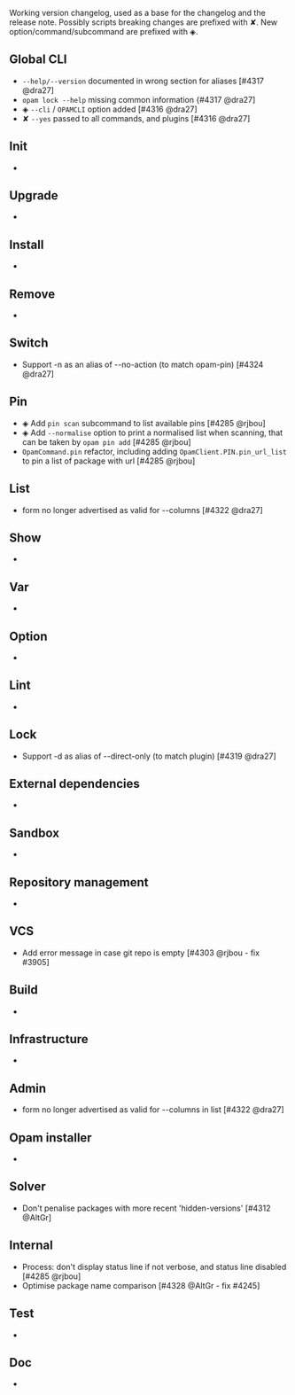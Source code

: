 Working version changelog, used as a base for the changelog and the release
note.
Possibly scripts breaking changes are prefixed with ✘.
New option/command/subcommand are prefixed with ◈.

## Global CLI
  * `--help/--version` documented in wrong section for aliases [#4317 @dra27]
  * `opam lock --help` missing common information {#4317 @dra27]
  * ◈ `--cli` / `OPAMCLI` option added [#4316 @dra27]
  * ✘ `--yes` passed to all commands, and plugins [#4316 @dra27]

## Init
  *

## Upgrade
  *

## Install
  *

## Remove
  *

## Switch
  * Support -n as an alias of --no-action (to match opam-pin) [#4324 @dra27]

## Pin
  * ◈ Add `pin scan` subcommand to list available pins [#4285 @rjbou]
  * ◈ Add `--normalise` option to print a normalised list when scanning, that can be taken by `opam pin add` [#4285 @rjbou]
  * `OpamCommand.pin` refactor, including adding `OpamClient.PIN.pin_url_list` to pin a list of package with url  [#4285 @rjbou]

## List
  * <field> form no longer advertised as valid for --columns [#4322 @dra27]

## Show
  *

## Var
  *

## Option
  *

## Lint
  *

## Lock
  * Support -d as alias of --direct-only (to match plugin) [#4319 @dra27]

## External dependencies
  *

## Sandbox
  *

## Repository management
  *

## VCS
  * Add error message in case git repo is empty [#4303 @rjbou - fix #3905]

## Build
  *

## Infrastructure
  *

## Admin
  * <field> form no longer advertised as valid for --columns in list [#4322 @dra27]

## Opam installer
  *


## Solver
  * Don't penalise packages with more recent 'hidden-versions' [#4312 @AltGr]

## Internal
  * Process: don't display status line if not verbose, and status line disabled [#4285 @rjbou]
  * Optimise package name comparison [#4328 @AltGr - fix #4245]

## Test
  *

## Doc
  *
